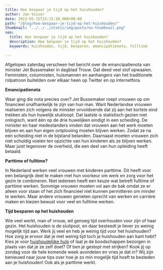 ```yaml
---
title: Hoe bespaar je tijd op het huishouden?
author: Jan Visser
date: 2013-05-15T15:15:28.000+00:00
path: "/blog/hoe-bespaar-je-tijd-op-het-huishouden/"
thumbnail: "../../../static/img/posts/no-thumbnail.png"
seo:
  title: Hoe bespaar je tijd op het huishouden?
  description: Hoe bespaar je tijd op het huishouden?
  keywords: huishouden, tijd, besparen, emancipatienota, fulltime

---
```

Afgelopen zaterdag verscheen het bericht over de emancipatienota van minister Jet Bussemaker in dagblad Trouw. Dat deed veel stof opwaaien. Feministen, columnisten, huismannen en aanhangers van het traditionele rolpatroon buitelden over elkaar heen op Twitter en op internetfora.

**Emancipatienota**

Waar ging die nota precies over? Jet Bussemaker roept vrouwen op om financieel onafhankelijk te zijn van hun man. Want Nederlandse vrouwen realiseren zich volgens de minister onvoldoende dat zij aan het kortste eind trekken als hun huwelijk stukloopt. Dat laatste is statistisch gezien niet onlogisch, want één op de drie huwelijken eindigt in een scheiding. De minister en haar medestanders vinden dat vrouwen aan het werk moeten blijven en aan hun eigen ontplooiing moeten blijven werken. Zodat ze na een scheiding niet in de bijstand belanden. Daarnaast moeten vrouwen zich niet schuldig voelen ten opzichte van hun kinderen als ze blijven werken. Maar juist tegenover de overheid, die een deel van hun opleiding heeft betaald.

**Parttime of fulltime?**

In Nederland werken veel vrouwen met kinderen parttime. Dit heeft voor een belangrijk deel te maken met hun voorkeur om werk en zorg voor het gezin te combineren. Niet iedereen heeft een keuze wat betreft fulltime of parttime werken. Sommige vrouwen moeten vol aan de bak omdat ze er alleen voor staan of het zich financieel niet kunnen permitteren om minder te werken. Maar andere vrouwen genieten oprecht van werken en carrière maken en kiezen bewust voor veel en fulltime werken.

**Tijd besparen op het huishouden**

Wie veel werkt, man of vrouw, wil genoeg tijd overhouden voor zijn of haar gezin. Het huishouden is de sluitpost, en daar besteedt je liever zo weinig mogelijk tijd aan. Werk jij veel en heb je weinig tijd voor het huishouden? Hoe zorg je ervoor dat je met weinig tijd toch je huishouden aan kant hebt? Kies je voor [huishoudelijke hulp](https://www.homeworks.nl/huishoudelijke-hulp/) of laat je de boodschappen bezorgen in plaats van dat je ze zelf doet? Of ben je gestopt met strijken? Kook jij op zondag voor de hele komende week avondeten en vries je dat in? Wij zijn benieuwd naar jouw tips over hoe je zo min mogelijk tijd hoeft te besteden aan je huishouden! Ook als je parttime werkt.